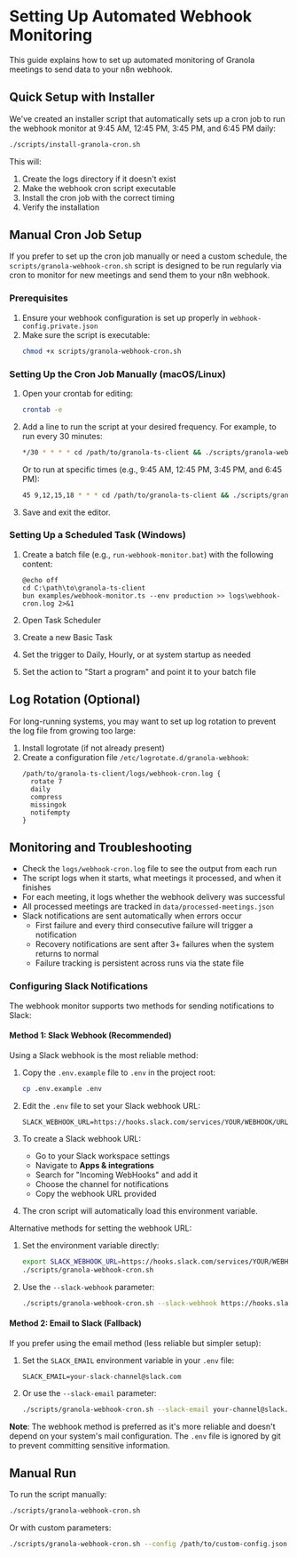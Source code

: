 # Setting Up Automated Webhook Monitoring

This guide explains how to set up automated monitoring of Granola meetings to send data to your n8n webhook.

## Quick Setup with Installer

We've created an installer script that automatically sets up a cron job to run the webhook monitor at 9:45 AM, 12:45 PM, 3:45 PM, and 6:45 PM daily:

```bash
./scripts/install-granola-cron.sh
```

This will:
1. Create the logs directory if it doesn't exist
2. Make the webhook cron script executable
3. Install the cron job with the correct timing
4. Verify the installation

## Manual Cron Job Setup

If you prefer to set up the cron job manually or need a custom schedule, the `scripts/granola-webhook-cron.sh` script is designed to be run regularly via cron to monitor for new meetings and send them to your n8n webhook.

### Prerequisites

1. Ensure your webhook configuration is set up properly in `webhook-config.private.json`
2. Make sure the script is executable:
   ```bash
   chmod +x scripts/granola-webhook-cron.sh
   ```

### Setting Up the Cron Job Manually (macOS/Linux)

1. Open your crontab for editing:
   ```bash
   crontab -e
   ```

2. Add a line to run the script at your desired frequency. For example, to run every 30 minutes:
   ```bash
   */30 * * * * cd /path/to/granola-ts-client && ./scripts/granola-webhook-cron.sh >> ./logs/webhook-cron.log 2>&1
   ```

   Or to run at specific times (e.g., 9:45 AM, 12:45 PM, 3:45 PM, and 6:45 PM):
   ```bash
   45 9,12,15,18 * * * cd /path/to/granola-ts-client && ./scripts/granola-webhook-cron.sh >> ./logs/webhook-cron.log 2>&1
   ```

3. Save and exit the editor.

### Setting Up a Scheduled Task (Windows)

1. Create a batch file (e.g., `run-webhook-monitor.bat`) with the following content:
   ```batch
   @echo off
   cd C:\path\to\granola-ts-client
   bun examples/webhook-monitor.ts --env production >> logs\webhook-cron.log 2>&1
   ```

2. Open Task Scheduler
3. Create a new Basic Task
4. Set the trigger to Daily, Hourly, or at system startup as needed
5. Set the action to "Start a program" and point it to your batch file

## Log Rotation (Optional)

For long-running systems, you may want to set up log rotation to prevent the log file from growing too large:

1. Install logrotate (if not already present)
2. Create a configuration file `/etc/logrotate.d/granola-webhook`:
   ```
   /path/to/granola-ts-client/logs/webhook-cron.log {
     rotate 7
     daily
     compress
     missingok
     notifempty
   }
   ```

## Monitoring and Troubleshooting

- Check the `logs/webhook-cron.log` file to see the output from each run
- The script logs when it starts, what meetings it processed, and when it finishes
- For each meeting, it logs whether the webhook delivery was successful
- All processed meetings are tracked in `data/processed-meetings.json`
- Slack notifications are sent automatically when errors occur
  - First failure and every third consecutive failure will trigger a notification
  - Recovery notifications are sent after 3+ failures when the system returns to normal
  - Failure tracking is persistent across runs via the state file

### Configuring Slack Notifications

The webhook monitor supports two methods for sending notifications to Slack:

#### Method 1: Slack Webhook (Recommended)

Using a Slack webhook is the most reliable method:

1. Copy the `.env.example` file to `.env` in the project root:
   ```bash
   cp .env.example .env
   ```

2. Edit the `.env` file to set your Slack webhook URL:
   ```
   SLACK_WEBHOOK_URL=https://hooks.slack.com/services/YOUR/WEBHOOK/URL
   ```

3. To create a Slack webhook URL:
   - Go to your Slack workspace settings
   - Navigate to **Apps & integrations**
   - Search for "Incoming WebHooks" and add it
   - Choose the channel for notifications
   - Copy the webhook URL provided

4. The cron script will automatically load this environment variable.

Alternative methods for setting the webhook URL:

1. Set the environment variable directly:
   ```bash
   export SLACK_WEBHOOK_URL=https://hooks.slack.com/services/YOUR/WEBHOOK/URL
   ./scripts/granola-webhook-cron.sh
   ```

2. Use the `--slack-webhook` parameter:
   ```bash
   ./scripts/granola-webhook-cron.sh --slack-webhook https://hooks.slack.com/services/YOUR/WEBHOOK/URL
   ```

#### Method 2: Email to Slack (Fallback)

If you prefer using the email method (less reliable but simpler setup):

1. Set the `SLACK_EMAIL` environment variable in your `.env` file:
   ```
   SLACK_EMAIL=your-slack-channel@slack.com
   ```

2. Or use the `--slack-email` parameter:
   ```bash
   ./scripts/granola-webhook-cron.sh --slack-email your-channel@slack.com
   ```

**Note**: The webhook method is preferred as it's more reliable and doesn't depend on your system's mail configuration. The `.env` file is ignored by git to prevent committing sensitive information.

## Manual Run

To run the script manually:

```bash
./scripts/granola-webhook-cron.sh
```

Or with custom parameters:

```bash
./scripts/granola-webhook-cron.sh --config /path/to/custom-config.json --env test
```